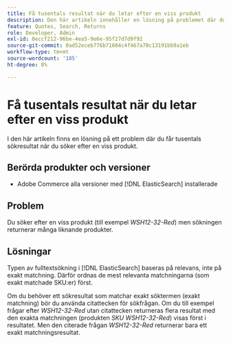 ```yaml
---
title: Få tusentals resultat när du letar efter en viss produkt
description: Den här artikeln innehåller en lösning på problemet där du får tusentals sökresultat när du söker efter en viss produkt.
feature: Quotes, Search, Returns
role: Developer, Admin
exl-id: 0eccf212-96be-4ea5-9e6e-95f27d7d9f92
source-git-commit: 0ad52eceb776b71604c4f467a70c13191bb9a1eb
workflow-type: tm+mt
source-wordcount: '185'
ht-degree: 0%

---
```


# Få tusentals resultat när du letar efter en viss produkt

I den här artikeln finns en lösning på ett problem där du får tusentals sökresultat när du söker efter en viss produkt.

## Berörda produkter och versioner

* Adobe Commerce alla versioner med [!DNL ElasticSearch] installerade

## Problem

Du söker efter en viss produkt (till exempel *WSH12-32-Red*) men sökningen returnerar många liknande produkter.

## Lösningar

Typen av fulltextsökning i [!DNL ElasticSearch] baseras på relevans, inte på exakt matchning. Därför ordnas de mest relevanta matchningarna (som exakt matchade SKU:er) först.

Om du behöver ett sökresultat som matchar exakt söktermen (exakt matchning) bör du använda citattecken för sökfrågan. Om du till exempel frågar efter *WSH12-32-Red* utan citattecken returneras flera resultat med den exakta matchningen (produkten *SKU WSH12-32-Red*) visas först i resultatet. Men den citerade frågan *WSH12-32-Red* returnerar bara ett exakt matchningsresultat.
